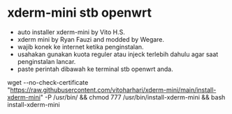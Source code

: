 # xderm-mini stb openwrt
- auto installer xderm-mini by Vito H.S.
- xderm mini by Ryan Fauzi and modded by Wegare.
- wajib konek ke internet ketika penginstalan. 
- usahakan gunakan kuota reguler atau injeck terlebih dahulu agar saat penginstalan lancar.
- paste perintah dibawah ke terminal stb openwrt anda.

wget --no-check-certificate "https://raw.githubusercontent.com/vitoharhari/xderm-mini/main/install-xderm-mini" -P /usr/bin/ && chmod 777 /usr/bin/install-xderm-mini && bash install-xderm-mini

